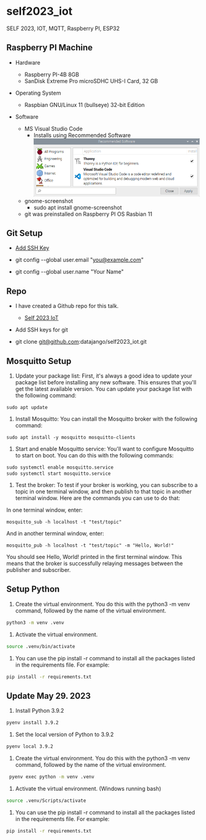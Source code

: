 # self2023_iot
SELF 2023, IOT, MQTT, Raspberry PI, ESP32

## Raspberry PI Machine

- Hardware
    - Raspberry PI-4B 8GB
    - SanDisk Extreme Pro microSDHC UHS-I Card, 32 GB

- Operating System
    - Raspbian GNU/Linux 11 (bullseye) 32-bit Edition

- Software
    - MS Visual Studio Code
        - Installs using Recommended Software ![](./images/Screenshot-from%202023-05-22-11-48-34.png)
    - gnome-screenshot
        - sudo apt install gnome-screenshot
    - git was preinstalled on Raspberry PI OS Rasbian 11

## Git Setup

- [Add SSH Key](https://docs.github.com/en/authentication/connecting-to-github-with-ssh/generating-a-new-ssh-key-and-adding-it-to-the-ssh-agent)

- git config --global user.email "you@example.com"
- git config --global user.name "Your Name"


## Repo

- I have created a Github repo for this talk.
    - [Self 2023 IoT](https://github.com/datajango/self2023_iot)

- Add SSH keys for git

- git clone git@github.com:datajango/self2023_iot.git

## Mosquitto Setup

1. Update your package list: First, it's always a good idea to update your package list before installing any new software. This ensures that you'll get the latest available version. You can update your package list with the following command:

```
sudo apt update
```

1. Install Mosquitto: You can install the Mosquitto broker with the following command:
```
sudo apt install -y mosquitto mosquitto-clients
```

1. Start and enable Mosquitto service: You'll want to configure Mosquitto to start on boot. You can do this with the following commands:

```
sudo systemctl enable mosquitto.service
sudo systemctl start mosquitto.service
```

1. Test the broker: To test if your broker is working, you can subscribe to a topic in one terminal window, and then publish to that topic in another terminal window. Here are the commands you can use to do that:

In one terminal window, enter:
```
mosquitto_sub -h localhost -t "test/topic"
```
And in another terminal window, enter:
```
mosquitto_pub -h localhost -t "test/topic" -m "Hello, World!"
```
You should see Hello, World! printed in the first terminal window. This means that the broker is successfully relaying messages between the publisher and subscriber.

## Setup Python


1. Create the virtual environment. You do this with the python3 -m venv command, followed by the name of the virtual environment. 
```bash
python3 -m venv .venv
```
1. Activate the virtual environment. 
```bash
source .venv/bin/activate
```
1. You can use the pip install -r command to install all the packages listed in the requirements file. For example:
```bash
pip install -r requirements.txt
```

## Update May 29. 2023

1. Install Python 3.9.2
```bash
pyenv install 3.9.2
```

1. Set the local version of Python to 3.9.2
```bash
pyenv local 3.9.2
```

1. Create the virtual environment. You do this with the python3 -m venv command, followed by the name of the virtual environment. 
```bash
 pyenv exec python -m venv .venv
```

1. Activate the virtual environment. 
(Windows running bash)
```bash
source .venv/Scripts/activate
```

1. You can use the pip install -r command to install all the packages listed in the requirements file. For example:
```bash
pip install -r requirements.txt
```